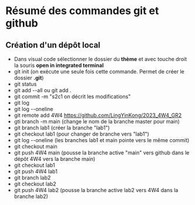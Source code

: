 # Résumé des commandes git et github
## Création d'un dépôt local
- Dans visual code sélectionner le dossier du **thème** et avec touche droit la souris 
**open in integrated terminal**
- git init (on exécute une seule fois cette commande. Permet de créer le dossier **.git**)
- git status
- git add --all ou git add .
- git commit -m "s2c1 on décrit les modifications"
- git log
- git log --oneline
- git remote add 4W4 https://github.com/LingYinKong/2023_4W4_GR2
- gti branch -m main (change le nom de la branche master pour main)
- git branch lab1 (créer la branche "lab1")
- git checkout lab1 (pour changer de branche vers "lab1")
- git log --oneline (les branches lab1 et main pointe vers le même commit)
- git checkout main
- git push 4W4 main (pousse la branche active "main" vers github dans le dépôt 4W4 vers
la branche main)
- git checkout lab1
- git push 4W4 lab1
- git branch lab2
- git checkout lab2
- git push 4W4 lab2 (pousse la branche active lab2 vers 4W4 dans la branche lab2)
